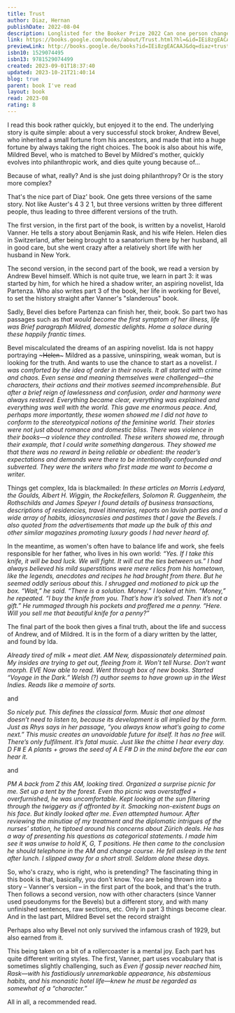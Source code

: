 ```yaml
---
title: Trust
author: Diaz, Hernan
publishDate: 2022-08-04
description: Longlisted for the Booker Prize 2022 Can one person change the course of history? 'Genius' Lauren Groff A sweeping, breathtakingly ambitious novel about power, wealth and truth, told by four unique, interlocking voices and set against the backdrop of turbulent 1920s New York. The legendary Wall Street tycoon whose immense wealth gives him the power to do almost anything. The second-generation Italian immigrant tasked with recording his life story. The reclusive, aristocratic wife. And the writer who observes them from afar. In a city devoted to making money and making stories like no other, where wealth means power, who gets to tell the truth? And to rise to the top of a glittering, destructive world, what - and who - do you have to sacrifice?
link: https://books.google.com/books/about/Trust.html?hl=&id=IEi8zgEACAAJ
previewLink: http://books.google.de/books?id=IEi8zgEACAAJ&dq=diaz+trust&hl=&as_pt=BOOKS&cd=4&source=gbs_api
isbn10: 1529074495
isbn13: 9781529074499
created: 2023-09-01T18:37:40
updated: 2023-10-21T21:40:14
blog: true
parent: book I've read
layout: book
read: 2023-08
rating: 8
---
```


I read this book rather quickly, but enjoyed it to the end. The underlying story is quite simple: about a very successful stock broker, Andrew Bevel, who inherited a small fortune from his ancestors, and made that into a huge fortune by always taking the right choices. The book is also about his wife, Mildred Bevel, who is matched to Bevel by Mildred's mother, quickly evolves into philanthropic work, and dies quite young because of...

Because of what, really? And is she just doing philanthropy? Or is the story more complex?

That's the nice part of Diaz' book. One gets three versions of the same story. Not like Auster's 4 3 2 1, but three versions written by three different people, thus leading to three different versions of the truth.

The first version, in the first part of the book, is written by a novelist, Harold Vanner. He tells a story about Benjamin Rask, and his wife Helen. Helen dies in Switzerland, after being brought to a sanatorium there by her husband, all in good care, but she went crazy after a relatively short life with her husband in New York.

The second version, in the second part of the book, we read a version by Andrew Bevel himself. Which is not quite true, we learn in part 3: it was started by him, for which he hired a shadow writer, an aspiring novelist, Ida Partenza. Who also writes part 3 of the book, her life in working for Bevel, to set the history straight after Vanner's "slanderous" book.

Sadly, Bevel dies before Partenza can finish her, their, book. So part two has passages such as _that would become the first symptom of her illness, life was Brief paragraph Mildred, domestic delights. Home a solace during these happily frantic times._

Bevel miscalculated the dreams of an aspiring novelist. Ida is not happy portraying ~~~Helen~~~ Mildred as a passive, uninspiring, weak woman, but is looking for the truth. And wants to use the chance to start as a novelist. _I was comforted by the idea of order in their novels. It all started with crime and chaos. Even sense and meaning themselves were challenged—the characters, their actions and their motives seemed incomprehensible. But after a brief reign of lawlessness and confusion, order and harmony were always restored. Everything became clear, everything was explained and everything was well with the world. This gave me enormous peace. And, perhaps more importantly, these women showed me I did not have to conform to the stereotypical notions of the feminine world. Their stories were not just about romance and domestic bliss. There was violence in their books—a violence they controlled. These writers showed me, through their example, that I could write something dangerous. They showed me that there was no reward in being reliable or obedient: the reader’s expectations and demands were there to be intentionally confounded and subverted. They were the writers who first made me want to become a writer._

Things get complex, Ida is blackmailed: _In these articles on Morris Ledyard, the Goulds, Albert H. Wiggin, the Rockefellers, Solomon R. Guggenheim, the Rothschilds and James Speyer I found details of business transactions, descriptions of residencies, travel itineraries, reports on lavish parties and a wide array of habits, idiosyncrasies and pastimes that I gave the Bevels. I also quoted from the advertisements that made up the bulk of this and other similar magazines promoting luxury goods I had never heard of._

In the meantime, as women's often have to balance life and work, she feels responsible for her father, who lives in his own world: _“Yes. If I take this knife, it will be bad luck. We will fight. It will cut the ties between us.” I had always believed his mild superstitions were mere relics from his hometown, like the legends, anecdotes and recipes he had brought from there. But he seemed oddly serious about this. I shrugged and motioned to pick up the box. “Wait,” he said. “There is a solution. Money.” I looked at him. “Money,” he repeated. “I buy the knife from you. That’s how it’s solved. Then it’s not a gift.” He rummaged through his pockets and proffered me a penny. “Here. Will you sell me that beautiful knife for a penny?”_

The final part of the book then gives a final truth, about the life and success of Andrew, and of Mildred. It is in the form of a diary written by the latter, and found by Ida.

_Already tired of milk + meat diet.
AM New, dispassionately determined pain. My insides are trying to get out, fleeing from it. Won’t tell Nurse. Don’t want morph.
EVE Now able to read. Went through box of new books. Started “Voyage in the Dark.” Welsh (?) author seems to have grown up in the West Indies. Reads like a memoire of sorts._

and

_So nicely put. This defines the classical form. Music that one almost doesn’t need to listen to, because its development is all implied by the form. Just as Rhys says in her passage, “you always know what’s going to come next.” This music creates an unavoidable future for itself. It has no free will. There’s only fulfilment. It’s fatal music. Just like the chime I hear every day. D F# E A plants + grows the seed of A E F# D in the mind before the ear can hear it._

and

_PM
A back from Z this AM, looking tired. Organized a surprise picnic for me. Set up a tent by the forest. Even tho picnic was overstaffed + overfurnished, he was uncomfortable. Kept looking at the sun filtering through the twiggery as if affronted by it. Smacking non-existent bugs on his face. But kindly looked after me. Even attempted humour. After reviewing the minutiae of my treatment and the diplomatic intrigues of the nurses’ station, he tiptoed around his concerns about Zürich deals. He has a way of presenting his questions as categorical statements. I made him see it was unwise to hold K, G, T positions. He then came to the conclusion he should telephone in the AM and change course. He fell asleep in the tent after lunch. I slipped away for a short stroll. Seldom alone these days._

So, who's crazy, who is right, who is pretending? The fascinating thing in this book is that, basically, you don't know. You are being thrown into a story – Vanner's version – in the first part of the book, and that's the truth. Then follows a second version, now with other characters (since Vanner used pseudonyms for the Bevels) but a different story, and with many unfinished sentences, raw sections, etc. Only in part 3 things become clear. And in the last part, Mildred Bevel set the record straight

Perhaps also why Bevel not only survived the infamous crash of 1929, but also earned from it.

This being taken on a bit of a rollercoaster is a mental joy. Each part has quite different writing styles. The first, Vanner, part uses vocabulary that is sometimes slightly challenging, such as _Even if gossip never reached him, Rask—with his fastidiously unremarkable appearance, his abstemious habits, and his monastic hotel life—knew he must be regarded as somewhat of a “character.”_

All in all, a recommended read.
